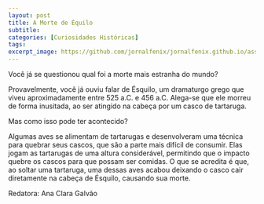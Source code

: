 ```yaml
---
layout: post
title: A Morte de Équilo
subtitle:
categories: [Curiosidades Históricas]
tags:
excerpt_image: https://github.com/jornalfenix/jornalfenix.github.io/assets/images/morte_equilo.jpeg
---
```


Você já se questionou qual foi a morte mais estranha do mundo?

Provavelmente, você já ouviu falar de Ésquilo, um dramaturgo grego que viveu aproximadamente entre 525 a.C. e 456 a.C. Alega-se que ele morreu de forma inusitada, ao ser atingido na cabeça por um casco de tartaruga.

Mas como isso pode ter acontecido?

Algumas aves se alimentam de tartarugas e desenvolveram uma técnica para quebrar seus cascos, que são a parte mais difícil de consumir. Elas jogam as tartarugas de uma altura considerável, permitindo que o impacto quebre os cascos para que possam ser comidas. O que se acredita é que, ao soltar uma tartaruga, uma dessas aves acabou deixando o casco cair diretamente na cabeça de Ésquilo, causando sua morte.


Redatora: Ana Clara Galvão

